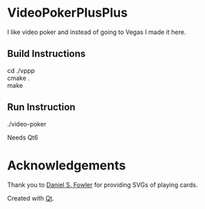 # VideoPokerPlusPlus
I like video poker and instead of going to Vegas I made it here.

## Build Instructions
cd ./vppp\
cmake .\
make

## Run Instruction
./video-poker

Needs Qt6

# Acknowledgements
Thank you to [Daniel S. Fowler](https://tekeye.uk/playing_cards/svg-playing-cards) for providing SVGs of playing cards.

Created with [Qt](https://www.qt.io/).
